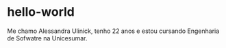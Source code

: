 # hello-world
Me chamo Alessandra Ulinick, tenho 22 anos e estou cursando Engenharia de Sofwatre na Unicesumar.
